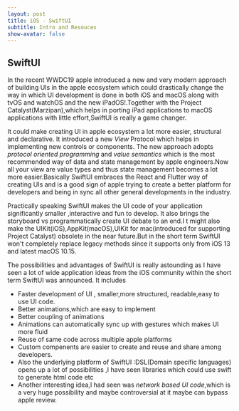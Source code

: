 ```yaml
---
layout: post
title: iOS - SwiftUI
subtitle: Intro and Resouces
show-avatar: false
---
```

## SwiftUI
In the recent WWDC19 apple introduced a new and very modern approach of building UIs in the apple ecosystem which could drastically change the way in which UI development is done in both iOS and macOS along with tvOS and watchOS and the new iPadOS!.Together with the Project Catalyst(Marzipan),which helps in porting iPad applications to macOS applications with little effort,SwiftUI is really a game changer.

It could make creating UI in apple ecosystem a lot more easier, structural and declarative. It introduced a new *View* Protocol which helps in implementing new controls or components. The new approach adopts *protocol oriented programming* and *value semantics* which is the most recommended way of data and state management by apple engineers.Now all your view are value types and thus state management becomes a lot more easier.Basically SwiftUI embraces the React and Flutter way of creating UIs and is a good sign of apple trying to create a better platform for developers and being in sync all other general developments in the industry.

Practically speaking SwiftUI makes the UI code of your application significantly smaller ,interactive and fun to develop. It also brings the storyboard vs programmatically create  UI debate to an end.I t might also make the UIKit(iOS),AppKit(macOS),UIKit for mac(introduced for supporting Project Catalyst) obsolete in the near future.But in the short term SwiftUI won't completely replace legacy methods since it supports only from iOS 13 and latest macOS 10.15.

The possibilities and advantages of SwiftUI is really astounding as I have seen a lot of wide application ideas from the iOS community within the short term SwiftUI was announced. It includes 

 - Faster development of  UI , smaller,more structured, readable,easy to use UI code.
 - Better animations,which are easy to implement
 - Better coupling of animations
 - Animations can automatically sync up with gestures which makes UI more fluid
 - Reuse of same code across multiple apple platforms
 - Custom compenents are easier to create and reuse and share among developers.
 - Also the underlying platform of SwiftUI :DSL(Domain specific languages) opens up a lot of possibilities ,I have seen libraries which could use swift to generate html code etc
 - Another interesting idea,I had seen was *network based UI code*,which is a very huge possibility and maybe controversial at it maybe can bypass apple review.



	


